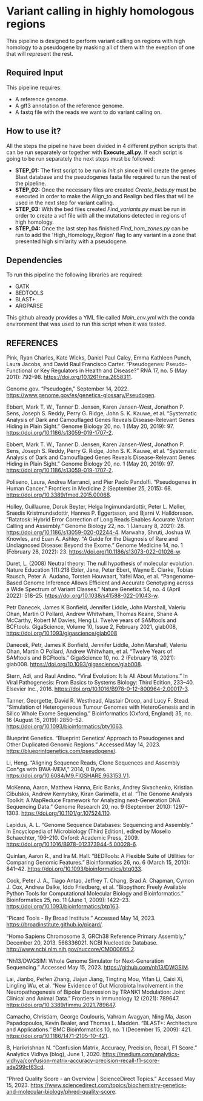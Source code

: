 # Variant calling in highly homologous regions
This pipeline is designed to perform variant calling on regions with high homology to a pseudogene by masking all of them with the exeption of one that will represent the rest.

## Required Input
This pipeline requires:
  - A reference genome.
  - A gff3 annotation of the reference genome.
  - A fastq file with the reads we want to do variant calling on.
  
## How to use it?
All the steps the pipeline have been divided in 4 different python scripts that can be run separately or together with **Execute_all.py**. If each script is going to be run separately the next steps must be followed:

  - **STEP_01:** The first script to be run is _Init.sh_ since it will create the genes Blast database and the pseudogenes fasta file required tu run the rest of the pipeline.
  - **STEP_02:** Once the necessary files are created _Create_beds.py_ must be executed in order to make the Align_to and Realign bed files that will be used in the next step for variant calling.
  - **STEP_03:** With the bed files created _Find_variants.py_ must be run in order to create a vcf file with all the mutations detected in regions of high homology.
  - **STEP_04:** Once the last step has finished _Find_hom_zones.py_ can be run to add the 'High_Homology_Region' flag to any variant in a zone that presented high similarity with a pseudogene.

## Dependencies
To run this pipeline the following libraries are required:
  - GATK
  - BEDTOOLS
  - BLAST+
  - ARGPARSE
 
 This github already provides a YML file called _Main_env.yml_ with the conda environment that was used to run this script when it was tested.
 
 ## REFERENCES
Pink, Ryan Charles, Kate Wicks, Daniel Paul Caley, Emma Kathleen Punch, Laura Jacobs, and David Raul Francisco Carter. “Pseudogenes: Pseudo-Functional or Key Regulators in Health and Disease?” RNA 17, no. 5 (May 2011): 792–98. https://doi.org/10.1261/rna.2658311.
 
Genome.gov. “Pseudogén,” September 14, 2022. https://www.genome.gov/es/genetics-glossary/Pseudogen. 

Ebbert, Mark T. W., Tanner D. Jensen, Karen Jansen-West, Jonathon P. Sens, Joseph S. Reddy, Perry G. Ridge, John S. K. Kauwe, et al. “Systematic Analysis of Dark and Camouflaged Genes Reveals Disease-Relevant Genes Hiding in Plain Sight.” Genome Biology 20, no. 1 (May 20, 2019): 97. https://doi.org/10.1186/s13059-019-1707-2. 

Ebbert, Mark T. W., Tanner D. Jensen, Karen Jansen-West, Jonathon P. Sens, Joseph S. Reddy, Perry G. Ridge, John S. K. Kauwe, et al. “Systematic Analysis of Dark and Camouflaged Genes Reveals Disease-Relevant Genes Hiding in Plain Sight.” Genome Biology 20, no. 1 (May 20, 2019): 97. https://doi.org/10.1186/s13059-019-1707-2. 

Poliseno, Laura, Andrea Marranci, and Pier Paolo Pandolfi. “Pseudogenes in Human Cancer.” Frontiers in Medicine 2 (September 25, 2015): 68. https://doi.org/10.3389/fmed.2015.00068.

Holley, Guillaume, Doruk Beyter, Helga Ingimundardottir, Peter L. Møller, Snædis Kristmundsdottir, Hannes P. Eggertsson, and Bjarni V. Halldorsson. “Ratatosk: Hybrid Error Correction of Long Reads Enables Accurate Variant Calling and Assembly.” Genome Biology 22, no. 1 (January 8, 2021): 28. https://doi.org/10.1186/s13059-020-02244-4.
Marwaha, Shruti, Joshua W. Knowles, and Euan A. Ashley. “A Guide for the Diagnosis of Rare and Undiagnosed Disease: Beyond the Exome.” Genome Medicine 14, no. 1 (February 28, 2022): 23. https://doi.org/10.1186/s13073-022-01026-w.

Duret, L. (2008) Neutral theory: The null hypothesis of molecular evolution. Nature Education 1(1):218
Ebler, Jana, Peter Ebert, Wayne E. Clarke, Tobias Rausch, Peter A. Audano, Torsten Houwaart, Yafei Mao, et al. “Pangenome-Based Genome Inference Allows Efficient and Accurate Genotyping across a Wide Spectrum of Variant Classes.” Nature Genetics 54, no. 4 (April 2022): 518–25. https://doi.org/10.1038/s41588-022-01043-w. 

Petr Danecek, James K Bonfield, Jennifer Liddle, John Marshall, Valeriu Ohan, Martin O Pollard, Andrew Whitwham, Thomas Keane, Shane A McCarthy, Robert M Davies, Heng Li. Twelve years of SAMtools and BCFtools. GigaScience, Volume 10, Issue 2, February 2021, giab008, https://doi.org/10.1093/gigascience/giab008

Danecek, Petr, James K Bonfield, Jennifer Liddle, John Marshall, Valeriu Ohan, Martin O Pollard, Andrew Whitwham, et al. “Twelve Years of SAMtools and BCFtools.” GigaScience 10, no. 2 (February 16, 2021): giab008. https://doi.org/10.1093/gigascience/giab008.

Stern, Adi, and Raul Andino. “Viral Evolution: It Is All About Mutations.” In Viral Pathogenesis: From Basics to Systems Biology: Third Edition, 233–40. Elsevier Inc., 2016. https://doi.org/10.1016/B978-0-12-800964-2.00017-3.

Tanner, Georgette, David R. Westhead, Alastair Droop, and Lucy F. Stead. “Simulation of Heterogeneous Tumour Genomes with HeteroGenesis and in Silico Whole Exome Sequencing.” Bioinformatics (Oxford, England) 35, no. 16 (August 15, 2019): 2850–52. https://doi.org/10.1093/bioinformatics/bty1063.

Blueprint Genetics. “Blueprint Genetics’ Approach to Pseudogenes and Other Duplicated Genomic Regions.” Accessed May 14, 2023. https://blueprintgenetics.com/pseudogene/.

Li, Heng. “Aligning Sequence Reads, Clone Sequences and Assembly Con*gs with BWA-MEM,” 2014, 0 Bytes. https://doi.org/10.6084/M9.FIGSHARE.963153.V1.

McKenna, Aaron, Matthew Hanna, Eric Banks, Andrey Sivachenko, Kristian Cibulskis, Andrew Kernytsky, Kiran Garimella, et al. “The Genome Analysis Toolkit: A MapReduce Framework for Analyzing next-Generation DNA Sequencing Data.” Genome Research 20, no. 9 (September 2010): 1297–1303. https://doi.org/10.1101/gr.107524.110.

Lapidus, A. L. “Genome Sequence Databases: Sequencing and Assembly.” In Encyclopedia of Microbiology (Third Edition), edited by Moselio Schaechter, 196–210. Oxford: Academic Press, 2009. https://doi.org/10.1016/B978-012373944-5.00028-6.

Quinlan, Aaron R., and Ira M. Hall. “BEDTools: A Flexible Suite of Utilities for Comparing Genomic Features.” Bioinformatics 26, no. 6 (March 15, 2010): 841–42. https://doi.org/10.1093/bioinformatics/btq033.

Cock, Peter J. A., Tiago Antao, Jeffrey T. Chang, Brad A. Chapman, Cymon J. Cox, Andrew Dalke, Iddo Friedberg, et al. “Biopython: Freely Available Python Tools for Computational Molecular Biology and Bioinformatics.” Bioinformatics 25, no. 11 (June 1, 2009): 1422–23. https://doi.org/10.1093/bioinformatics/btp163.

“Picard Tools - By Broad Institute.” Accessed May 14, 2023. https://broadinstitute.github.io/picard/. 

“Homo Sapiens Chromosome 3, GRCh38 Reference Primary Assembly,” December 20, 2013. 568336021. NCBI Nucleotide Database. http://www.ncbi.nlm.nih.gov/nuccore/CM000665.2. 

“Nh13/DWGSIM: Whole Genome Simulator for Next-Generation Sequencing.” Accessed May 15, 2023. https://github.com/nh13/DWGSIM. 

Lai, Jianbo, Peifen Zhang, Jiajun Jiang, Tingting Mou, Yifan Li, Caixi Xi, Lingling Wu, et al. “New Evidence of Gut Microbiota Involvement in the Neuropathogenesis of Bipolar Depression by TRANK1 Modulation: Joint Clinical and Animal Data.” Frontiers in Immunology 12 (2021): 789647. https://doi.org/10.3389/fimmu.2021.789647. 

Camacho, Christiam, George Coulouris, Vahram Avagyan, Ning Ma, Jason Papadopoulos, Kevin Bealer, and Thomas L. Madden. “BLAST+: Architecture and Applications.” BMC Bioinformatics 10, no. 1 (December 15, 2009): 421. https://doi.org/10.1186/1471-2105-10-421. 

B, Harikrishnan N. “Confusion Matrix, Accuracy, Precision, Recall, F1 Score.” Analytics Vidhya (blog), June 1, 2020. https://medium.com/analytics-vidhya/confusion-matrix-accuracy-precision-recall-f1-score-ade299cf63cd. 

“Phred Quality Score - an Overview | ScienceDirect Topics.” Accessed May 15, 2023. https://www.sciencedirect.com/topics/biochemistry-genetics-and-molecular-biology/phred-quality-score. 
